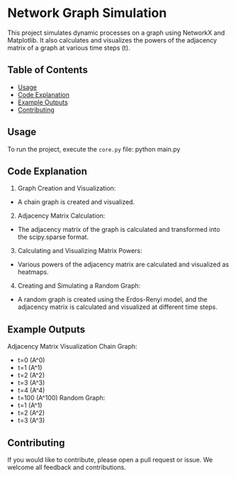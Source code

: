 # Network Graph Simulation

This project simulates dynamic processes on a graph using NetworkX and Matplotlib. It also calculates and visualizes the powers of the adjacency matrix of a graph at various time steps (t).

## Table of Contents

- [Usage](#usage)
- [Code Explanation](#code-explanation)
- [Example Outputs](#example-outputs)
- [Contributing](#contributing)
  
## Usage
To run the project, execute the `core.py` file:
  python main.py
  
## Code Explanation
1.  Graph Creation and Visualization:
  *  A chain graph is created and visualized.
2.  Adjacency Matrix Calculation:
  *  The adjacency matrix of the graph is calculated and transformed into the scipy.sparse format.
3.  Calculating and Visualizing Matrix Powers:
  *  Various powers of the adjacency matrix are calculated and visualized as heatmaps.
4.  Creating and Simulating a Random Graph:
  *  A random graph is created using the Erdos-Renyi model, and the adjacency matrix is calculated and visualized at different time steps.

## Example Outputs
Adjacency Matrix Visualization
Chain Graph:
*  t=0 (A^0)
*  t=1 (A^1)
*  t=2 (A^2)
*  t=3 (A^3)
*  t=4 (A^4)
*  t=100 (A^100)
Random Graph:
*  t=1 (A^1)
*  t=2 (A^2)
*  t=3 (A^3)

## Contributing
If you would like to contribute, please open a pull request or issue. We welcome all feedback and contributions.

